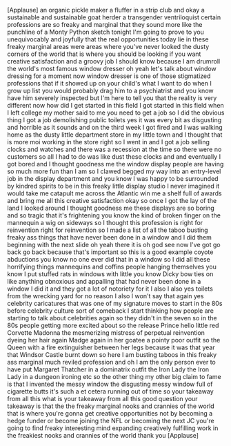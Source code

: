 
[Applause]
an organic pickle maker a fluffer in a
strip club and okay a sustainable and
sustainable goat herder a transgender
ventriloquist certain professions are so
freaky and marginal that they sound more
like the punchline of a Monty Python
sketch tonight I&#39;m going to prove to you
unequivocably and joyfully that the real
opportunities today lie in these freaky
marginal areas were areas where you&#39;ve
never looked the dusty corners of the
world that is where you should be
looking if you want creative
satisfaction and a groovy job I should
know because I am drumroll the world&#39;s
most famous window dresser oh yeah let&#39;s
talk about window dressing for a moment
now window dresser is one of those
stigmatized professions that if it
showed up on your child&#39;s what I want to
do when I grow up list you would
probably drag him to a psychiatrist and
you know have him severely inspected but
I&#39;m here to tell you that the reality is
very different now how did I get started
in this field I got started in this
field when I left college my mother said
to me you need to get a job so I did the
obvious thing I got a job demolishing
public toilets yes it was every bit as
disgusting and horrible as it sounds and
on the third week I got fired and I was
walking home as the dusty little
department store in my little town and I
thought that is more moi working in the
store right so I went in and I got a job
selling clocks and watches and there was
a recession at the time so there were no
customers so all I had to do was like
dust these clocks and
and eventually I got bored and I thought
goodness me the window display people
are having so much more fun than I am so
I clawed begged my way into an
entry-level job in the display
department and you know I was happy to
be surrounded by kindred spirits to be
in this freaky little display studio I
never imagined it would take me catapult
me across the Atlantic win me a shelf
full of awards and bring me all this
creative satisfaction okay so once I got
the lay of the land I looked around I
thought goodness me these displays are
so boring and so tragic that it&#39;s
frightening you know the kind of broken
finger on the mannequin a wig on
sideways so I thought this profession is
right for reinvention right for
reinvention so I made a list of all the
taboo busting freaky ass things that
have never been done in a window and I
did them beginning with the next slide
oh yeah there it is oh god see now I&#39;ve
got go back go back because that&#39;s
important so this is a good example
coyote abductions you know no one ever
did that in a window so I did all these
horrifying things mannequins and coffins
people hanging themselves you know I put
stuffed rats in windows with little you
know Dicky bow ties on like anything
obnoxious and appalling that had never
been done in a window I did it and they
got a lot of notoriety for it I also I
also yes toilets from the wrecking yard
for no reason I also I won&#39;t say that
again yes celebrity caricatures that was
one of my signature moves to start in
the 80s before celebrity culture sort of
comeback I start thinking how people are
starting to talk about celebrities again
so they didn&#39;t in the seven
so in the 80s people getting more
excited about so the release Prince
hello little red Corvette Madonna the
mesmerizing mistress of perpetual
reinvention dyeing her hair again Madge
again in her goatee a pointy poor outfit
so the Queen with a fire extinguisher
between her legs because it was that
year that Windsor Castle burnt down so
here I am busting taboos in this freaky
ass marginal much reviled profession and
oh I am the only person ever to have put
Margaret Thatcher in a dominatrix outfit
the Iron Lady the Iron Lady in a dungeon
ironing etc so the other thing my other
big claim to fame is that I invented the
messy window the disgusting messy window
full of cigarette butts it&#39;s such a et
cetera running out of time so your
takeaway from all this what is your
takeaway from all this good question
your takeaway is that the the freaky
marginal nooks and crannies of the world
that is where you&#39;re gonna get creative
opportunities not by becoming a hedge
funder or become joining the NFL or
becoming the next JC you&#39;re going to
find freaky interesting mind expanding
creatively fulfilling work in the
freakiest nooks and crannies of the
world thank you
[Applause]
